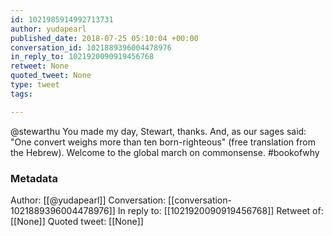 ```yaml
---
id: 1021985914992713731
author: yudapearl
published_date: 2018-07-25 05:10:04 +00:00
conversation_id: 1021889396004478976
in_reply_to: 1021920090919456768
retweet: None
quoted_tweet: None
type: tweet
tags:

---
```


@stewarthu You made my day, Stewart, thanks. And, as our sages said: "One convert weighs more than ten born-righteous" (free translation from the Hebrew). Welcome to the global march on commonsense. #bookofwhy

### Metadata

Author: [[@yudapearl]]
Conversation: [[conversation-1021889396004478976]]
In reply to: [[1021920090919456768]]
Retweet of: [[None]]
Quoted tweet: [[None]]
